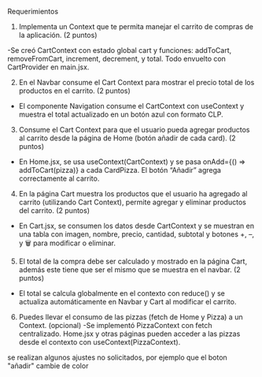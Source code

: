 Requerimientos
1. Implementa un Context que te permita manejar el carrito de compras de la
aplicación. (2 puntos)

-Se creó CartContext con estado global cart y funciones: addToCart, removeFromCart, increment, decrement, y total. Todo envuelto con CartProvider en main.jsx.

2. En el Navbar consume el Cart Context para mostrar el precio total de los productos
en el carrito. (2 puntos)

- El componente Navigation consume el CartContext con useContext y muestra el total actualizado en un botón azul con formato CLP.

3. Consume el Cart Context para que el usuario pueda agregar productos al carrito
desde la página de Home (botón añadir de cada card). (2 puntos)

- En Home.jsx, se usa useContext(CartContext) y se pasa onAdd={() => addToCart(pizza)} a cada CardPizza. El botón “Añadir” agrega correctamente al carrito.

4. En la página Cart muestra los productos que el usuario ha agregado al carrito
(utilizando Cart Context), permite agregar y eliminar productos del carrito. (2 puntos)

- En Cart.jsx, se consumen los datos desde CartContext y se muestran en una tabla con imagen, nombre, precio, cantidad, subtotal y botones +, –, y 🗑 para modificar o eliminar.

5. El total de la compra debe ser calculado y mostrado en la página Cart, además este
tiene que ser el mismo que se muestra en el navbar. (2 puntos)

- El total se calcula globalmente en el contexto con reduce() y se actualiza automáticamente en Navbar y Cart al modificar el carrito.

6. Puedes llevar el consumo de las pizzas (fetch de Home y Pizza) a un Context.
(opcional)
-Se implementó PizzaContext con fetch centralizado. Home.jsx y otras páginas pueden acceder a las pizzas desde el contexto con useContext(PizzaContext).

se realizan algunos ajustes no solicitados, por ejemplo que el boton "añadir" cambie de color